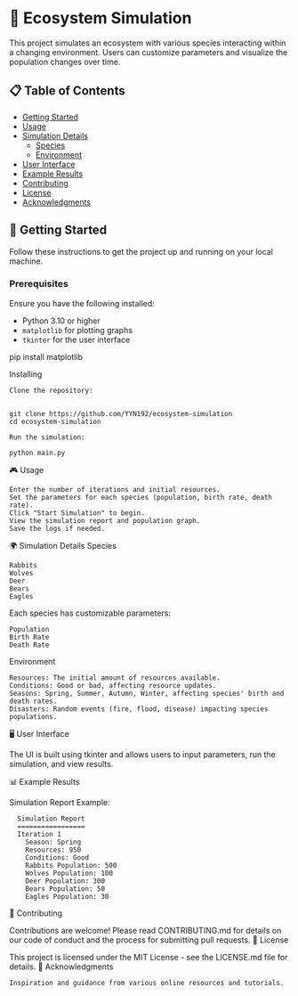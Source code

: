 # 🌿 Ecosystem Simulation

This project simulates an ecosystem with various species interacting within a changing environment. Users can customize parameters and visualize the population changes over time.

## 📋 Table of Contents

- [Getting Started](#getting-started)
- [Usage](#usage)
- [Simulation Details](#simulation-details)
  - [Species](#species)
  - [Environment](#environment)
- [User Interface](#user-interface)
- [Example Results](#example-results)
- [Contributing](#contributing)
- [License](#license)
- [Acknowledgments](#acknowledgments)

## 🚀 Getting Started

Follow these instructions to get the project up and running on your local machine.

### Prerequisites

Ensure you have the following installed:

- Python 3.10 or higher
- `matplotlib` for plotting graphs
- `tkinter` for the user interface

pip install matplotlib

Installing

    Clone the repository:

```

git clone https://github.com/YYN192/ecosystem-simulation
cd ecosystem-simulation
```
    Run the simulation:
```
python main.py
```
🎮 Usage

    Enter the number of iterations and initial resources.
    Set the parameters for each species (population, birth rate, death rate).
    Click "Start Simulation" to begin.
    View the simulation report and population graph.
    Save the logs if needed.

🌍 Simulation Details
Species

    Rabbits
    Wolves
    Deer
    Bears
    Eagles

Each species has customizable parameters:

    Population
    Birth Rate
    Death Rate

Environment

    Resources: The initial amount of resources available.
    Conditions: Good or bad, affecting resource updates.
    Seasons: Spring, Summer, Autumn, Winter, affecting species' birth and death rates.
    Disasters: Random events (fire, flood, disease) impacting species populations.

🖥️ User Interface

The UI is built using tkinter and allows users to input parameters, run the simulation, and view results.

📊 Example Results

Simulation Report Example:
```
  Simulation Report
  =================
  Iteration 1
    Season: Spring
    Resources: 950
    Conditions: Good
    Rabbits Population: 500
    Wolves Population: 100
    Deer Population: 300
    Bears Population: 50
    Eagles Population: 30
```

🤝 Contributing

Contributions are welcome! Please read CONTRIBUTING.md for details on our code of conduct and the process for submitting pull requests.
📜 License

This project is licensed under the MIT License - see the LICENSE.md file for details.
🙏 Acknowledgments

    Inspiration and guidance from various online resources and tutorials.
